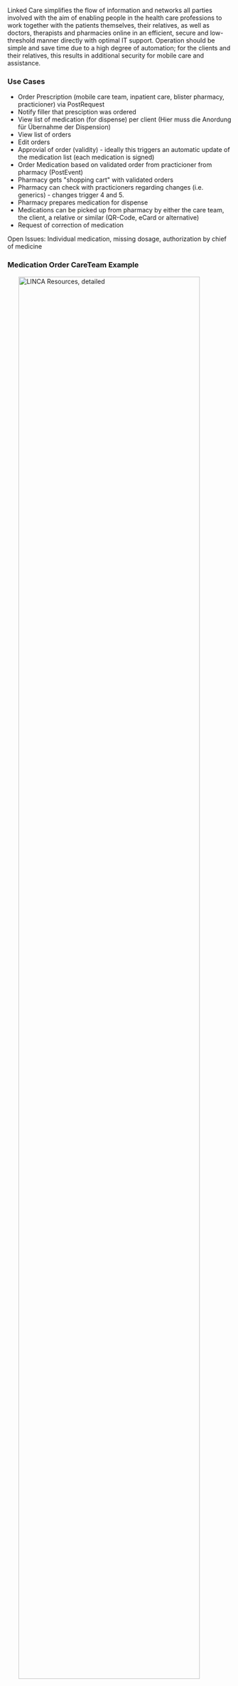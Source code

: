 Linked Care simplifies the flow of information and networks all parties involved with the aim of enabling people in the health care professions to work together with the patients themselves, their relatives, as well as doctors, therapists and pharmacies online in an efficient, secure and low-threshold manner directly with optimal IT support. Operation should be simple and save time due to a high degree of automation; for the clients and their relatives, this results in additional security for mobile care and assistance.

### Use Cases
- Order Prescription (mobile care team, inpatient care, blister pharmacy, practicioner) via PostRequest
- Notify filler that presciption was ordered 
- View list of medication (for dispense) per  client (Hier muss die Anordung für Übernahme der Dispension)
- View list of orders 
- Edit orders
- Approvial of order (validity) - ideally this triggers an automatic update of the medication list (each medication is signed)
- Order Medication based on validated order from practicioner from pharmacy (PostEvent)
- Pharmacy gets "shopping cart" with validated orders 
- Pharmacy can check with practicioners regarding changes (i.e. generics) - changes trigger 4 and 5. 
- Pharmacy prepares medication for dispense 
- Medications can be picked up from pharmacy by either the care team, the client, a relative or similar (QR-Code, eCard or alternative) 
- Request of correction of medication

Open Issues: Individual medication, missing dosage, authorization by chief of medicine

### Medication Order CareTeam Example
<a href="LINCA_resources_details.svg" target="_blank" style="border:none"><img src="LINCA_resources_details.svg" alt="LINCA Resources, detailed" width ="90%" style="display:block;margin-left:auto;margin-right:auto" /></a>